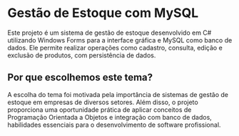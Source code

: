 # Gestão de Estoque com MySQL

Este projeto é um sistema de gestão de estoque desenvolvido em C# utilizando Windows Forms para a interface gráfica e MySQL como banco de dados. Ele permite realizar operações como cadastro, consulta, edição e exclusão de produtos, com persistência de dados.

## Por que escolhemos este tema?

A escolha do tema foi motivada pela importância de sistemas de gestão de estoque em empresas de diversos setores. Além disso, o projeto proporciona uma oportunidade prática de aplicar conceitos de Programação Orientada a Objetos e integração com banco de dados, habilidades essenciais para o desenvolvimento de software profissional.
